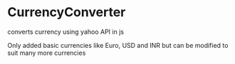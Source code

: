 # CurrencyConverter
converts currency using yahoo API in js

Only added basic currencies like Euro, USD and INR but can be modified to suit many more currencies
